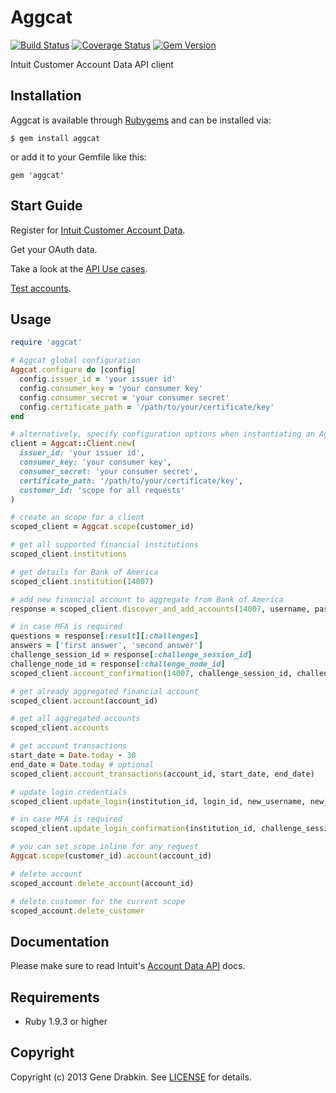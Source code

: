 # Aggcat
[![Build Status](https://travis-ci.org/cloocher/aggcat.png)](https://travis-ci.org/cloocher/aggcat)
[![Coverage Status](https://coveralls.io/repos/cloocher/aggcat/badge.png?branch=master)](https://coveralls.io/r/cloocher/aggcat)
[![Gem Version](https://badge.fury.io/rb/aggcat.png)](http://badge.fury.io/rb/aggcat)

  Intuit Customer Account Data API client

## Installation

Aggcat is available through [Rubygems](http://rubygems.org/gems/aggcat) and can be installed via:

```
$ gem install aggcat
```

or add it to your Gemfile like this:

```
gem 'aggcat'
```

## Start Guide

Register for [Intuit Customer Account Data](https://developer.intuit.com/docs/0020_customeraccountdata/0005_service_features).

Get your OAuth data.

Take a look at the [API Use cases](https://developer.intuit.com/docs/0020_customeraccountdata/customer_account_data_api/0005_key_concepts).

[Test accounts](https://developer.intuit.com/docs/0020_customeraccountdata/customer_account_data_api/testing_calls_to_the_api).

## Usage

```ruby
require 'aggcat'

# Aggcat global configuration
Aggcat.configure do |config|
  config.issuer_id = 'your issuer id'
  config.consumer_key = 'your consumer key'
  config.consumer_secret = 'your consumer secret'
  config.certificate_path = '/path/to/your/certificate/key'
end

# alternatively, specify configuration options when instantiating an Aggcat::Client
client = Aggcat::Client.new(
  issuer_id: 'your issuer id',
  consumer_key: 'your consumer key',
  consumer_secret: 'your consumer secret',
  certificate_path: '/path/to/your/certificate/key',
  customer_id: 'scope for all requests'
)

# create an scope for a client
scoped_client = Aggcat.scope(customer_id)

# get all supported financial institutions
scoped_client.institutions

# get details for Bank of America
scoped_client.institution(14007)

# add new financial account to aggregate from Bank of America
response = scoped_client.discover_and_add_accounts(14007, username, password)

# in case MFA is required
questions = response[:result][:challenges]
answers = ['first answer', 'second answer']
challenge_session_id = response[:challenge_session_id]
challenge_node_id = response[:challenge_node_id]
scoped_client.account_confirmation(14007, challenge_session_id, challenge_node_id, answers)

# get already aggregated financial account
scoped_client.account(account_id)

# get all aggregated accounts
scoped_client.accounts

# get account transactions
start_date = Date.today - 30
end_date = Date.today # optional
scoped_client.account_transactions(account_id, start_date, end_date)

# update login credentials
scoped_client.update_login(institution_id, login_id, new_username, new_password)

# in case MFA is required
scoped_client.update_login_confirmation(institution_id, challenge_session_id, challenge_node_id, answers)

# you can set scope inline for any request
Aggcat.scope(customer_id).account(account_id)

# delete account
scoped_account.delete_account(account_id)

# delete customer for the current scope
scoped_account.delete_customer
```

## Documentation

Please make sure to read Intuit's [Account Data API](http://docs.developer.intuit.com/0020_Aggregation_Categorization_Apps/AggCat_API/0020_API_Documentation) docs.

## Requirements

* Ruby 1.9.3 or higher

## Copyright
Copyright (c) 2013 Gene Drabkin.
See [LICENSE][] for details.

[license]: LICENSE.md

